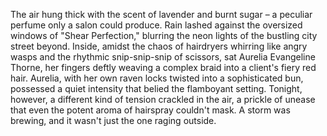 The air hung thick with the scent of lavender and burnt sugar – a peculiar perfume only a salon could produce.  Rain lashed against the oversized windows of "Shear Perfection," blurring the neon lights of the bustling city street beyond.  Inside, amidst the chaos of hairdryers whirring like angry wasps and the rhythmic snip-snip-snip of scissors, sat Aurelia Evangeline Thorne, her fingers deftly weaving a complex braid into a client's fiery red hair.  Aurelia, with her own raven locks twisted into a sophisticated bun, possessed a quiet intensity that belied the flamboyant setting.  Tonight, however, a different kind of tension crackled in the air, a prickle of unease that even the potent aroma of hairspray couldn't mask.  A storm was brewing, and it wasn't just the one raging outside.
